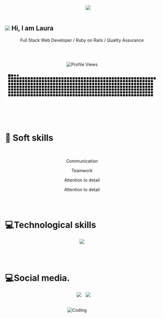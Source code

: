 <!--gif del gatito-->
<img align= "right" width= "240" src= "https://pa1.narvii.com/6580/8098c6e9207376889eeb0532d9f5a0723c4d73f5_hq.gif"/>
<br>
<br>

<!--gif de la mano saludando-->
## <img src="https://raw.githubusercontent.com/nixin72/nixin72/master/wave.gif" width="50px"></img> Hi, I am Laura
<p align = "center"> Full Stack Web Developer / Ruby on Rails / Quality Assurance </p>
<br>
<br>
<!--imagen de los commits-->
<p align = "center">
	<img src = "https://komarev.com/ghpvc/?username=10kartik&style=plastic&color=blueviolet" alt = "Profile Views"/>
</p>
<p align = "center">
	<img src = "https://github.com/7oSkaaa/7oSkaaa/blob/output/github-contribution-grid-snake.svg?" alt = "Snake Game"/>
</p>

<br>
<br>
<!--habilidades blandas-->
<h1 align="left">🧠 Soft skills</h1>
<br>
	<p align="center"> Communication </p> 
 	<p align="center"> Teamwork </p> 
	<p align="center"> Attention to detail</p> 
	<p align="center"> Attention to detail </p> 
<br>
<br>	
<!--txt habilidades tecnologicas-->
<h1 align="left">💻Technological skills</h1>
<!--imagenes habilidades tecnologicas-->
<p align="center">
	<a href="https://skillicons.dev">
    		<img src="https://skillicons.dev/icons?i=git,css,html,github,ruby,heroku,discord,postgres,figma,github,html,js,mysql,nextjs,postman,react,vscode=14" />
  	</a>
</p>
<br>
<br>
<!--imagenes de las redes sociales-->
<!--txt habilidades tecnologicas-->
<h1 align="left">💻Social media.</h1>
<p align="center">
 <div align="center"  class="icons-social" style="margin-left: 10px;">
      <a style="margin-left: 10px;"  target="_blank" href="https://www.linkedin.com/in/lauraramirezodar/">
			<img src="https://img.icons8.com/doodle/40/000000/linkedin--v2.png"></a>
      <a style="margin-left: 10px;" target="_blank" href="https://github.com/LauraOdar">
		  <img src="https://img.icons8.com/doodle/40/000000/github--v1.png"></a>
		  <a style="margin-left: 10px;" target="_blank" href="https://stackoverflow.com/users/12053852/saurabh-chavan?tab=profile">
 </div>   
</p>
<!--michi-->
<img align="right" alt="Coding" width="300" src="https://cdn.dribbble.com/users/1277312/screenshots/14733298/media/39b1045e593737587dd60e42c8422d1f.gif" >
